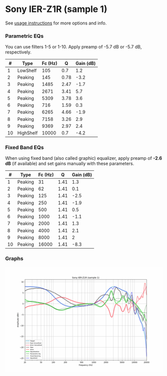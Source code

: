 # Sony IER-Z1R (sample 1)
See [usage instructions](https://github.com/jaakkopasanen/AutoEq#usage) for more options and info.

### Parametric EQs
You can use filters 1-5 or 1-10. Apply preamp of -5.7 dB or -5.7 dB, respectively.

|   # | Type      |   Fc (Hz) |    Q |   Gain (dB) |
|-----|-----------|-----------|------|-------------|
|   1 | LowShelf  |       105 | 0.7  |         1.2 |
|   2 | Peaking   |       145 | 0.78 |        -3.2 |
|   3 | Peaking   |      1485 | 2.47 |        -1.7 |
|   4 | Peaking   |      2671 | 3.41 |         5.7 |
|   5 | Peaking   |      5309 | 3.78 |         3.6 |
|   6 | Peaking   |       716 | 1.59 |         0.3 |
|   7 | Peaking   |      6265 | 4.66 |        -1.9 |
|   8 | Peaking   |      7158 | 3.26 |         2.9 |
|   9 | Peaking   |      9369 | 2.97 |         2.4 |
|  10 | HighShelf |     10000 | 0.7  |        -4.2 |

### Fixed Band EQs
When using fixed band (also called graphic) equalizer, apply preamp of **-2.6 dB** (if available) and set gains manually with these parameters.

|   # | Type    |   Fc (Hz) |    Q |   Gain (dB) |
|-----|---------|-----------|------|-------------|
|   1 | Peaking |        31 | 1.41 |         1.3 |
|   2 | Peaking |        62 | 1.41 |         0.1 |
|   3 | Peaking |       125 | 1.41 |        -2.5 |
|   4 | Peaking |       250 | 1.41 |        -1.9 |
|   5 | Peaking |       500 | 1.41 |         0.5 |
|   6 | Peaking |      1000 | 1.41 |        -1.1 |
|   7 | Peaking |      2000 | 1.41 |         1.3 |
|   8 | Peaking |      4000 | 1.41 |         2.1 |
|   9 | Peaking |      8000 | 1.41 |         2   |
|  10 | Peaking |     16000 | 1.41 |        -8.3 |

### Graphs
![](./Sony%20IER-Z1R%20(sample%201).png)
